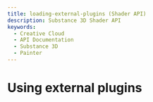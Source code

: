 ```yaml
---
title: loading-external-plugins (Shader API)
description: Substance 3D Shader API
keywords:
  - Creative Cloud
  - API Documentation
  - Substance 3D
  - Painter
---
```

# Using external plugins